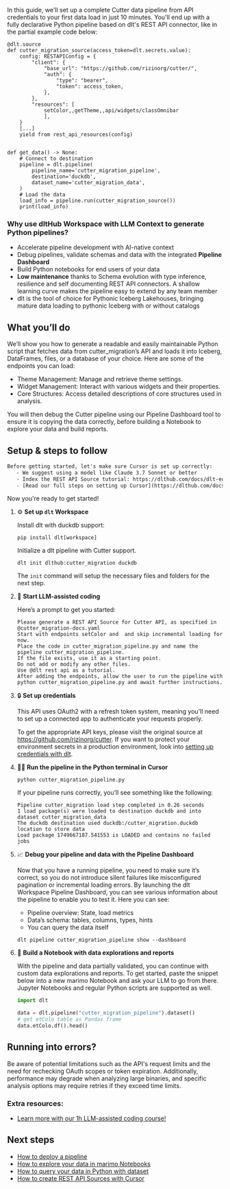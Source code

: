 In this guide, we'll set up a complete Cutter data pipeline from API credentials to your first data load in just 10 minutes. You'll end up with a fully declarative Python pipeline based on dlt's REST API connector, like in the partial example code below:

```python-outcome
@dlt.source
def cutter_migration_source(access_token=dlt.secrets.value):
    config: RESTAPIConfig = {
        "client": {
            "base_url": "https://github.com/rizinorg/cutter/",
            "auth": {
                "type": "bearer",
                "token": access_token,
            },
        },
        "resources": [
            setColor,,getTheme,,api/widgets/classOmnibar
            ],
    }
    [...]
    yield from rest_api_resources(config)


def get_data() -> None:
    # Connect to destination
    pipeline = dlt.pipeline(
        pipeline_name='cutter_migration_pipeline',
        destination='duckdb',
        dataset_name='cutter_migration_data', 
    )
    # Load the data
    load_info = pipeline.run(cutter_migration_source())
    print(load_info) 
```

### Why use dltHub Workspace with LLM Context to generate Python pipelines?

- Accelerate pipeline development with AI-native context
- Debug pipelines, validate schemas and data with the integrated **Pipeline Dashboard**
- Build Python notebooks for end users of your data
- **Low maintenance** thanks to Schema evolution with type inference, resilience and self documenting REST API connectors. A shallow learning curve makes the pipeline easy to extend by any team member
- dlt is the tool of choice for Pythonic Iceberg Lakehouses, bringing mature data loading to pythonic Iceberg with or without catalogs

## What you’ll do

We’ll show you how to generate a readable and easily maintainable Python script that fetches data from cutter_migration’s API and loads it into Iceberg, DataFrames, files, or a database of your choice. Here are some of the endpoints you can load:

- Theme Management: Manage and retrieve theme settings.
- Widget Management: Interact with various widgets and their properties.
- Core Structures: Access detailed descriptions of core structures used in analysis.

You will then debug the Cutter pipeline using our Pipeline Dashboard tool to ensure it is copying the data correctly, before building a Notebook to explore your data and build reports.

## Setup & steps to follow

```default
Before getting started, let's make sure Cursor is set up correctly:
   - We suggest using a model like Claude 3.7 Sonnet or better
   - Index the REST API Source tutorial: https://dlthub.com/docs/dlt-ecosystem/verified-sources/rest_api/ and add it to context as **@dlt rest api**
   - [Read our full steps on setting up Cursor](https://dlthub.com/docs/dlt-ecosystem/llm-tooling/cursor-restapi#23-configuring-cursor-with-documentation)
```

Now you're ready to get started!

1. ⚙️ **Set up `dlt` Workspace**
    
    Install dlt with duckdb support:
    ```shell
    pip install dlt[workspace]
    ```

    Initialize a dlt pipeline with Cutter support.
    ```shell
    dlt init dlthub:cutter_migration duckdb
    ```

    The `init` command will setup the necessary files and folders for the next step.
    
2. 🤠 **Start LLM-assisted coding**
    
    Here’s a prompt to get you started:
    
    ```prompt
    Please generate a REST API Source for Cutter API, as specified in @cutter_migration-docs.yaml 
    Start with endpoints setColor and  and skip incremental loading for now. 
    Place the code in cutter_migration_pipeline.py and name the pipeline cutter_migration_pipeline. 
    If the file exists, use it as a starting point. 
    Do not add or modify any other files. 
    Use @dlt rest api as a tutorial. 
    After adding the endpoints, allow the user to run the pipeline with python cutter_migration_pipeline.py and await further instructions.
    ```

    
3. 🔒 **Set up credentials** 
    
    This API uses OAuth2 with a refresh token system, meaning you'll need to set up a connected app to authenticate your requests properly.
    
    To get the appropriate API keys, please visit the original source at https://github.com/rizinorg/cutter.
    If you want to protect your environment secrets in a production environment, look into [setting up credentials with dlt](https://dlthub.com/docs/walkthroughs/add_credentials).
    
4. 🏃‍♀️ **Run the pipeline in the Python terminal in Cursor**
    
    ```shell
    python cutter_migration_pipeline.py
    ```
    
    If your pipeline runs correctly, you’ll see something like the following:
    
    ```shell
    Pipeline cutter_migration load step completed in 0.26 seconds
    1 load package(s) were loaded to destination duckdb and into dataset cutter_migration_data
    The duckdb destination used duckdb:/cutter_migration.duckdb location to store data
    Load package 1749667187.541553 is LOADED and contains no failed jobs
    ```
    
5. 📈 **Debug your pipeline and data with the Pipeline Dashboard**

    Now that you have a running pipeline, you need to make sure it’s correct, so you do not introduce silent failures like misconfigured pagination or incremental loading errors. By launching the dlt Workspace Pipeline Dashboard, you can see various information about the pipeline to enable you to test it. Here you can see:
    - Pipeline overview: State, load metrics
    - Data’s schema: tables, columns, types, hints
    - You can query the data itself
    
    ```shell
    dlt pipeline cutter_migration_pipeline show --dashboard
    ```
    
6. 🐍 **Build a Notebook with data explorations and reports**

    With the pipeline and data partially validated, you can continue with custom data explorations and reports. To get started, paste the snippet below into a new marimo Notebook and ask your LLM to go from there. Jupyter Notebooks and regular Python scripts are supported as well.

    
    ```python
    import dlt

   data = dlt.pipeline("cutter_migration_pipeline").dataset()
   # get etColo table as Pandas frame
   data.etColo.df().head()
    ```

## Running into errors?

Be aware of potential limitations such as the API's request limits and the need for rechecking OAuth scopes or token expiration. Additionally, performance may degrade when analyzing large binaries, and specific analysis options may require retries if they exceed time limits.

### Extra resources:

- [Learn more with our 1h LLM-assisted coding course!](https://www.youtube.com/watch?v=GGid70rnJuM)

## Next steps

- [How to deploy a pipeline](https://dlthub.com/docs/walkthroughs/deploy-a-pipeline)
- [How to explore your data in marimo Notebooks](https://dlthub.com/docs/general-usage/dataset-access/marimo)
- [How to query your data in Python with dataset](https://dlthub.com/docs/general-usage/dataset-access/dataset)
- [How to create REST API Sources with Cursor](https://dlthub.com/docs/dlt-ecosystem/llm-tooling/cursor-restapi)